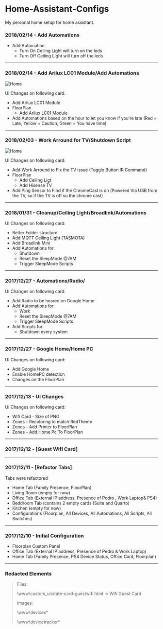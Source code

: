 # Home-Assistant-Configs
My personal home setup for home assistant.
### 2018/02/14 - Add Automations

 - Add Automation
	- Turn On Ceiling Light will turn on the leds
	- Turn Off Ceiling Light will turn off the leds
------------------------

### 2018/02/14 - Add Arilux LC01 Module/Add Automations
![Home](docs/20180214.gif)

UI Changes on following card:

 - Add Arilux LC01 Module
 - FloorPlan
	- Add Arilux LC01 Module
 - Add Automations based on the hour to let you know if you're late (Red = Late, Yellow = Caution, Green = You have time)
------------------------
### 2018/02/03 - Work Arround for TV/Shutdown Script
![Home](docs/20180203.gif)

UI Changes on following card:

 - Add Work Arround to Fix the TV issue (Toggle Button IR Command)
 - FloorPlan
	- Add Ceiling Ligt
	- Add Hisense TV
 - Add Ping Sensor to Find if the ChromeCast is on (Powered Via USB from the TV, so if the TV is off so the chrome cast)
------------------------

### 2018/01/31 - Cleanup/Ceiling Light/Broadlink/Automations

UI Changes on following card:

 - Better Folder structure
 - Add MQTT Ceiling Light (TASMOTA)
 - Add Broadlink Mini
 - Add Automations for:
    - Shutdown
	- Reset the SleepMode @7AM
	- Trigger SleepMode Scripts
------------------------
### 2017/12/27 - Automations/Radio/

UI Changes on following card:

 - Add Radio to be heared on Google Home
 - Add Automations for:
    - Work
	- Reset the SleepMode @7AM
	- Trigger SleepMode Scripts
 - Add Scripts for:
    - Shutdown every system
-----------------------

### 2017/12/27 - Google Home/Home PC
UI Changes on following card:

 - Add Google Home
 - Enable HomePC detection
 - Changes on the FloorPlan
-----------------------

### 2017/12/13 - UI Changes	

UI Changes on following card:

 - Wifi Card - Size of PNG
 - Zones - Recoloring to match RedTheme
 - Zones - Add Printer to FloorPlan
 - Zones - Add Home Pc To FloorPlan
-----------------------

### 2017/12/12 - [Guest Wifi Card]

-----------------------
 
### 2017/12/11 - [Refactor Tabs]

Tabs were refactored

 - Home Tab (Family Presence, FloorPlan)
 - Living Room (empty for now)
 - Office Tab (External IP address, Presence of Pedro , Work Laptop& PS4)
 - Beddroom Tab (contains 2 empty cards (Suite and Quarto)
 - Kitchen (empty for now)
 - Configurations (Floorplan, All Devices, All Automations, All Scripts, All Switches)
-----------------------
### 2017/12/10 - Initial Configuration

 - Floorplan Custom Panel 
 - Office Tab (External IP address, Presence of Pedro &  Work Laptop)
 - Home Tab (Family Presence, PS4 Device Status, Office Card, Floorplan)

-----------------------
### Redacted Elements
>  Files:
>  
>  \www\custom_ui\state-card-guestwifi.html -> Wifi Guest Card
>
>  Images:
>  
>  \www\devices\*
>  
>  \www\devicetracker\*
